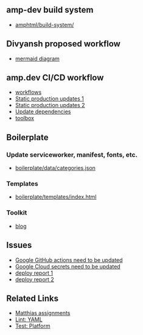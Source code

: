 
## amp-dev build system
- [amphtml/build-system/](https://github.com/ampproject/amphtml/tree/main/build-system)

## Divyansh proposed workflow

- [mermaid diagram](https://mermaid.live/view#pako:eNqtVMtugzAQ_BXLEeKSVk164xZI1UtUqc2ViwEDVrGJwPShiH_vgiHg4EBV9ZDI7M7OzK5hzzjMI4odbFlnXyAmmHRQc0LIzvLkQD9oZjvIjmhQJfZaJWRKOW2iASlpH0yYfC7IKbX7eoiVaf7pFkSEKS0hLouKrsc5L-ecyQMJGpGYZOWQ5oQJVfpClBgnpaSF3QJq-IdfbVlw8EWvDQ-rfWM5P3EqJDyGrQIcgpYLRSpryMSUyKqgu0nEbSUQ9BC-55UcAy8c10l3LmmuHJxxWiT0AkaSJA7yMeTvNvcbH3d2Zgh0_94YvejVBDQMzUSifA_gX3Tn6t1tL91d0Xv_4dH7m0dP9_g48Xgt3ePfPIA_9PDVEcJMJLNXVg4Yjep1N6bqwPBFxuxrtziagVQrdG_hTbxTLjWjDqv53EwmZBBccDpVHjiU8oBd9udq_tRbtjJMeHsXM0GymRvWtPWLHtUam1P76xZHf719KV5jwMEWjGA5twvVx-3e9bF6F2NSZbIpqQFKKpkfv0WIuy2Kq1NEJN0zkhSEX0WfIibzAjvNOq5_AKcPHes)

## amp.dev CI/CD workflow

- [workflows](https://github.com/ampproject/amphtml/tree/main/.github/workflows)
- [Static production updates 1](https://github.com/ampproject/amp.dev/tree/future/.github)
- [Static production updates 2](https://github.com/ampproject/amp.dev/tree/future/.github/workflows)
- [Update dependencies](https://github.com/ampproject/amp.dev/tree/future/.husky)
- [toolbox](https://github.com/ampproject/amp.dev/tree/future/boilerplate)


## Boilerplate

### Update serviceworker, manifest, fonts, etc.

- [boilerplate/data/categories.json](https://github.com/ampproject/amp.dev/blob/future/boilerplate/data/categories.json)

### Templates

- [boilerplate/templates/index.html](https://github.com/ampproject/amp.dev/blob/future/boilerplate/templates/index.html)

### Toolkit

- [blog](https://blog.amp.dev/2019/08/08/announcing-amp-toolbox-1-0/)

## Issues

- [Google GitHub actions need to be updated](https://github.com/ampproject/amp.dev/issues/6302)
- [Google Cloud secrets need to be updated](https://github.com/ampproject/amp.dev/issues/6303)
- [deploy report 1](https://github.com/ampproject/amp.dev/runs/4615877272?check_suite_focus=true#step:10:11)
- [deploy report 2](https://github.com/ampproject/amp.dev/runs/5048813806?check_suite_focus=true#step:6:14)

## Related Links

- [Matthias assignments](https://github.com/ampproject/amp.dev/issues?q=assignee%3Amatthiasrohmer+is%3Aopen
)
- [Lint: YAML](https://github.com/ampproject/amp.dev/actions/workflows/lint-yaml.yaml)
- [Test: Platform](https://github.com/ampproject/amp.dev/actions/workflows/test-platform.yaml)

